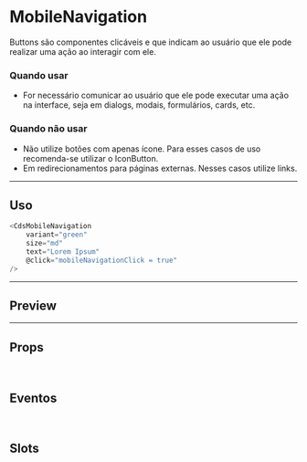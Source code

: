# MobileNavigation

Buttons são componentes clicáveis e que indicam ao usuário que ele pode realizar uma ação ao interagir com ele.

### Quando usar

- For necessário comunicar ao usuário que ele pode executar uma ação na interface,
  seja em dialogs, modais, formulários, cards, etc.

### Quando não usar

- Não utilize botões com apenas ícone. Para esses casos de uso recomenda-se utilizar o IconButton.
- Em redirecionamentos para páginas externas. Nesses casos utilize links.

---

## Uso

```js
<CdsMobileNavigation
	variant="green"
	size="md"
	text="Lorem Ipsum"
	@click="mobileNavigationClick = true"
/>
```

---

## Preview

<PreviewContainer
	:component="CdsMobileNavigation"
	:events="cdsMobileNavigationEvents"
/>

---

## Props

<APITable
	name="MobileNavigation"
	section="props"
/>
<br />

## Eventos

<APITable
	name="MobileNavigation"
	section="events"
/>
<br />

## Slots

<APITable
	name="MobileNavigation"
	section="slots"
/>

<script setup>
import CdsMobileNavigation from '@/components/MobileNavigation.vue';

const cdsMobileNavigationEvents = [
	'mobileNavigation-click'
];
</script>
